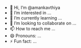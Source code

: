- 👋 Hi, I’m @amankavthiya
- 👀 I’m interested in ...
- 🌱 I’m currently learning ...
- 💞️ I’m looking to collaborate on ...
- 📫 How to reach me ...
- 😄 Pronouns: ...
- ⚡ Fun fact: ...

<!---
amankavthiya/amankavthiya is a ✨ special ✨ repository because its `README.md` (this file) appears on your GitHub profile.
You can click the Preview link to take a look at your changes.
--->
